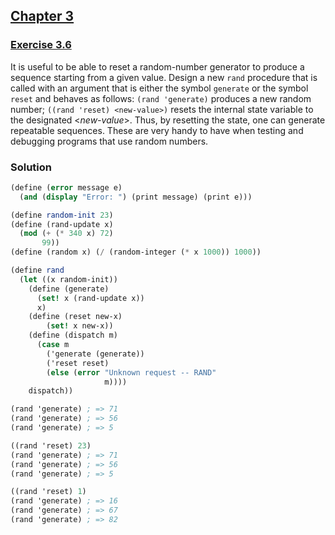 ## [Chapter 3](../index.md#3-Modularity-Objects-and-State)

### [Exercise 3.6](https://mitpress.mit.edu/sites/default/files/sicp/full-text/book/book-Z-H-20.html#%_thm_3.6)

It is useful to be able to reset a random-number generator to produce a sequence starting from a given value. Design a new `rand` procedure that is called with an argument that is either the symbol `generate` or the symbol `reset` and behaves as follows: `(rand 'generate)` produces a new random number; `((rand 'reset) <new-value>)` resets the internal state variable to the designated <_new-value_>. Thus, by resetting the state, one can generate repeatable sequences. These are very handy to have when testing and debugging programs that use random numbers.

### Solution

```scheme
(define (error message e)
  (and (display "Error: ") (print message) (print e)))

(define random-init 23)
(define (rand-update x)
  (mod (+ (* 340 x) 72)
       99))
(define (random x) (/ (random-integer (* x 1000)) 1000))

(define rand
  (let ((x random-init))
    (define (generate)
      (set! x (rand-update x))
      x)
    (define (reset new-x)
        (set! x new-x))
    (define (dispatch m)
      (case m
        ('generate (generate))
        ('reset reset)
        (else (error "Unknown request -- RAND"
                     m))))
    dispatch))

(rand 'generate) ; => 71
(rand 'generate) ; => 56
(rand 'generate) ; => 5

((rand 'reset) 23)
(rand 'generate) ; => 71
(rand 'generate) ; => 56
(rand 'generate) ; => 5

((rand 'reset) 1)
(rand 'generate) ; => 16
(rand 'generate) ; => 67
(rand 'generate) ; => 82
```

